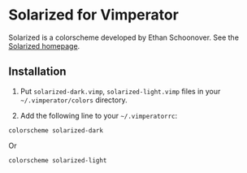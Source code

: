 # Solarized for Vimperator

Solarized is a colorscheme developed by Ethan Schoonover. See the [Solarized homepage](http://ethanschoonover.com/solarized).

## Installation

1. Put `solarized-dark.vimp`, `solarized-light.vimp` files in your `~/.vimperator/colors` directory.

1. Add the following line to your `~/.vimperatorrc`:
  ```
  colorscheme solarized-dark
  ```
  Or
  ```
  colorscheme solarized-light
  ```
